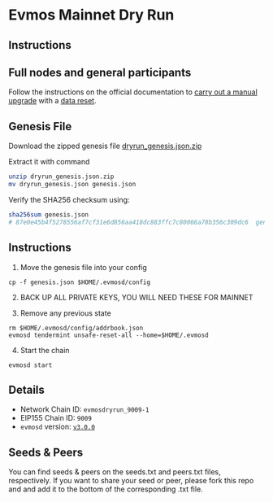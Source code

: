 # Evmos Mainnet Dry Run

## Instructions

## Full nodes and general participants

Follow the instructions on the official documentation to [carry out a manual upgrade](https://docs.evmos.org/validators/upgrades/manual.html) with a [data reset](https://docs.evmos.org/validators/upgrades/manual.html#_3-data-reset).

## Genesis File

Download the zipped genesis file [dryrun_genesis.json.zip](./dryrun_genesis.json.zip)

Extract it with command

```bash
unzip dryrun_genesis.json.zip
mv dryrun_genesis.json genesis.json
```

Verify the SHA256 checksum using:

```bash
sha256sum genesis.json
# 87e0e45b4f5278556af7cf31e6d856aa418dc883ffc7c80066a78b356c309dc6  genesis.json
```

## Instructions

1. Move the genesis file into your config

```
cp -f genesis.json $HOME/.evmosd/config
```

2. BACK UP ALL PRIVATE KEYS, YOU WILL NEED THESE FOR MAINNET

3. Remove any previous state

```
rm $HOME/.evmosd/config/addrbook.json
evmosd tendermint unsafe-reset-all --home=$HOME/.evmosd
```

4. Start the chain

```
evmosd start
```

## Details

- Network Chain ID: `evmosdryrun_9009-1`
- EIP155 Chain ID: `9009`
- `evmosd` version: [`v3.0.0`](https://github.com/tharsis/evmos/releases)

## Seeds & Peers

You can find seeds & peers on the seeds.txt and peers.txt files, respectively. If you want to share your seed or peer, please fork this repo and and add it to the bottom of the corresponding .txt file.
